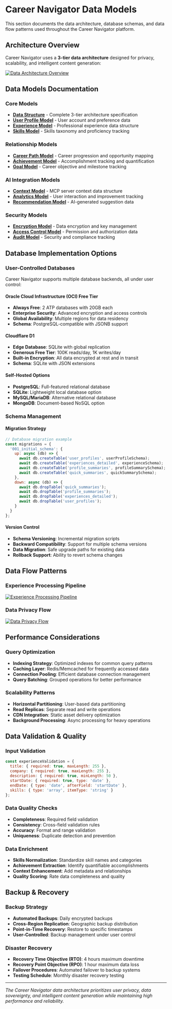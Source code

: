 # Career Navigator Data Models

This section documents the data architecture, database schemas, and data flow patterns used throughout the Career Navigator platform.

## Architecture Overview

Career Navigator uses a **3-tier data architecture** designed for privacy, scalability, and intelligent content generation:

[![Data Architecture Overview](../../assets/mermaid/data-architecture-overview.png)](../../assets/diagrams/data-architecture-overview.mmd)

## Data Models Documentation

### Core Models
- **[Data Structure](data-structure.md)** - Complete 3-tier architecture specification
- **[User Profile Model](user-profile-model.md)** - User account and preference data
- **[Experience Model](experience-model.md)** - Professional experience data structure
- **[Skills Model](skills-model.md)** - Skills taxonomy and proficiency tracking

### Relationship Models
- **[Career Path Model](career-path-model.md)** - Career progression and opportunity mapping
- **[Achievement Model](achievement-model.md)** - Accomplishment tracking and quantification
- **[Goal Model](goal-model.md)** - Career objective and milestone tracking

### AI Integration Models
- **[Context Model](context-model.md)** - MCP server context data structure
- **[Analytics Model](analytics-model.md)** - User interaction and improvement tracking
- **[Recommendation Model](recommendation-model.md)** - AI-generated suggestion data

### Security Models
- **[Encryption Model](encryption-model.md)** - Data encryption and key management
- **[Access Control Model](access-control-model.md)** - Permission and authorization data
- **[Audit Model](audit-model.md)** - Security and compliance tracking

## Database Implementation Options

### User-Controlled Databases
Career Navigator supports multiple database backends, all under user control:

#### Oracle Cloud Infrastructure (OCI) Free Tier
- **Always Free**: 2 ATP databases with 20GB each
- **Enterprise Security**: Advanced encryption and access controls
- **Global Availability**: Multiple regions for data residency
- **Schema**: PostgreSQL-compatible with JSONB support

#### Cloudflare D1
- **Edge Database**: SQLite with global replication
- **Generous Free Tier**: 100K reads/day, 1K writes/day
- **Built-in Encryption**: All data encrypted at rest and in transit
- **Schema**: SQLite with JSON extensions

#### Self-Hosted Options
- **PostgreSQL**: Full-featured relational database
- **SQLite**: Lightweight local database option
- **MySQL/MariaDB**: Alternative relational database
- **MongoDB**: Document-based NoSQL option

### Schema Management

#### Migration Strategy
```javascript
// Database migration example
const migrations = {
  '001_initial_schema': {
    up: async (db) => {
      await db.createTable('user_profiles', userProfileSchema);
      await db.createTable('experiences_detailed', experienceSchema);
      await db.createTable('profile_summaries', profileSummarySchema);
      await db.createTable('quick_summaries', quickSummarySchema);
    },
    down: async (db) => {
      await db.dropTable('quick_summaries');
      await db.dropTable('profile_summaries');
      await db.dropTable('experiences_detailed');
      await db.dropTable('user_profiles');
    }
  }
};
```

#### Version Control
- **Schema Versioning**: Incremental migration scripts
- **Backward Compatibility**: Support for multiple schema versions
- **Data Migration**: Safe upgrade paths for existing data
- **Rollback Support**: Ability to revert schema changes

## Data Flow Patterns

### Experience Processing Pipeline
[![Experience Processing Pipeline](../../assets/mermaid/experience-processing-pipeline.png)](../../assets/diagrams/experience-processing-pipeline.mmd)

### Data Privacy Flow
[![Data Privacy Flow](../../assets/mermaid/data-privacy-flow.png)](../../assets/diagrams/data-privacy-flow.mmd)

## Performance Considerations

### Query Optimization
- **Indexing Strategy**: Optimized indexes for common query patterns
- **Caching Layer**: Redis/Memcached for frequently accessed data
- **Connection Pooling**: Efficient database connection management
- **Query Batching**: Grouped operations for better performance

### Scalability Patterns
- **Horizontal Partitioning**: User-based data partitioning
- **Read Replicas**: Separate read and write operations
- **CDN Integration**: Static asset delivery optimization
- **Background Processing**: Async processing for heavy operations

## Data Validation & Quality

### Input Validation
```javascript
const experienceValidation = {
  title: { required: true, maxLength: 255 },
  company: { required: true, maxLength: 255 },
  description: { required: true, minLength: 50 },
  startDate: { required: true, type: 'date' },
  endDate: { type: 'date', afterField: 'startDate' },
  skills: { type: 'array', itemType: 'string' }
};
```

### Data Quality Checks
- **Completeness**: Required field validation
- **Consistency**: Cross-field validation rules
- **Accuracy**: Format and range validation
- **Uniqueness**: Duplicate detection and prevention

### Data Enrichment
- **Skills Normalization**: Standardize skill names and categories
- **Achievement Extraction**: Identify quantifiable accomplishments
- **Context Enhancement**: Add metadata and relationships
- **Quality Scoring**: Rate data completeness and quality

## Backup & Recovery

### Backup Strategy
- **Automated Backups**: Daily encrypted backups
- **Cross-Region Replication**: Geographic backup distribution
- **Point-in-Time Recovery**: Restore to specific timestamps
- **User-Controlled**: Backup management under user control

### Disaster Recovery
- **Recovery Time Objective (RTO)**: 4 hours maximum downtime
- **Recovery Point Objective (RPO)**: 1 hour maximum data loss
- **Failover Procedures**: Automated failover to backup systems
- **Testing Schedule**: Monthly disaster recovery testing

---

*The Career Navigator data architecture prioritizes user privacy, data sovereignty, and intelligent content generation while maintaining high performance and reliability.*